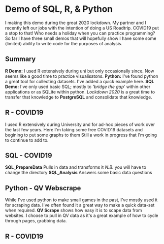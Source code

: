 # Demo of SQL, R, & Python 
I making this demo during the great 2020 lockdown. My partner and I recently left our jobs with the intention of doing a US Roadtrip.  COVID19 put a stop to that! 
Who needs a holiday when you can practice programming? So far I have three small demos that will hopefully show I have some some (limited) ability to write code for the purposes of analysis. 

## Summary
**R Demo:** I used R extensively during uni but only occasionally since.  Now seems like a good time to practice visualisatons. 
**Python:** I've found python a great tool for collecting datasets. I've added a quick example here. 
**SQL Demo:** I've only used basic SQL; mostly to *'bridge the gap'* within other applications or as SQLite within python. 
*Lockdown 2020* is a great time to transfer that knowledge to **PostgreSQL** and consolidate that knowledge. 

## R - COVID19
I used R extensively during University and for ad-hoc pieces of work over the last few years.
Here I'm taking some free COVID19 datasets and begining to put some graphs to them
Still a work in progress that I'm going to continue to add to. 

## SQL - COVID19


**SQL_PrepareData** Pulls in data and transforms it
  *N.B.* you will have to change the directory
   **SQL_Analysis** Answers some basic data questions

## Python - QV Webscrape
While I've used python to make small games in the past, I've mostly used it for scraping data.
I've often found it a great way to make a quick data-set when required. 
  **QV Scrape** shows how easy it is to scape data from websites. I choose to pull in QV data as it's a great example of how to cycle through pages, grabbing data. 
  
## R - COVID19	